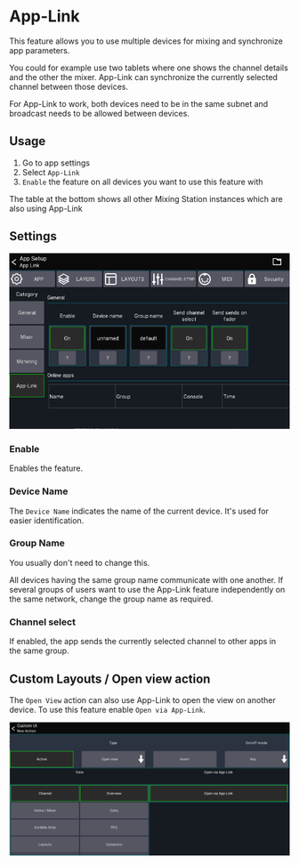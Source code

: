 # App-Link
This feature allows you to use multiple devices for mixing and synchronize app parameters.

You could for example use two tablets where one shows the channel details and the other the mixer.
App-Link can synchronize the currently selected channel between those devices.

For App-Link to work, both devices need to be in the same subnet and broadcast needs to be allowed between devices.

## Usage
1. Go to app settings
2. Select `App-Link`
3. `Enable` the feature on all devices you want to use this feature with

The table at the bottom shows all other Mixing Station instances which are also using App-Link

## Settings
![Settings](img/generated/app-link-settings-screenshot.png)

### Enable
Enables the feature.

### Device Name
The `Device Name` indicates the name of the current device. It's used for easier identification.

### Group Name
You usually don't need to change this.

All devices having the same group name communicate with one another. 
If several groups of users want to use the App-Link feature independently on the same network, change the group name as required.

### Channel select
If enabled, the app sends the currently selected channel to other apps in the same group.


## Custom Layouts / Open view action
The `Open View` action can also use App-Link to open the view on another device.
To use this feature enable `Open via App-Link`.

![Open view](img/app-link/2.png)